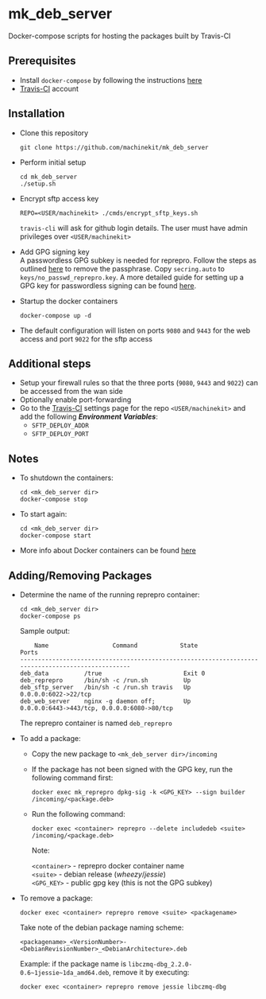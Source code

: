 # mk_deb_server
Docker-compose scripts for hosting the packages built by Travis-CI

## Prerequisites
- Install `docker-compose` by following the instructions [here](https://docs.docker.com/compose/install/)
- [Travis-CI](https://travis-ci.org/) account

## Installation
- Clone this repository 

	```
	git clone https://github.com/machinekit/mk_deb_server
	```
- Perform initial setup 

	```
    cd mk_deb_server
    ./setup.sh
    ```
- Encrypt sftp access key 

    ```
    REPO=<USER/machinekit> ./cmds/encrypt_sftp_keys.sh
    ```

  `travis-cli` will ask for github login details.
  The user must have admin privileges over `<USER/machinekit>`
 
- Add GPG signing key  
  A passwordless GPG subkey is needed for reprepro. Follow the steps as outlined [here](https://www.gnupg.org/faq/gnupg-faq.html#automated_use) to remove the passphrase. Copy `secring.auto` to `keys/no_passwd_reprepro.key`. A more detailed guide for setting up a GPG key for passwordless signing can be found [here](https://www.digitalocean.com/community/tutorials/how-to-use-reprepro-for-a-secure-package-repository-on-ubuntu-14-04).

- Startup the docker containers

  ```
  docker-compose up -d
  ```
- The default configuration will listen on ports `9080` and `9443` for the web access and port `9022` for the sftp access

## Additional steps
- Setup your firewall rules so that the three ports (`9080`, `9443` and `9022`) can be accessed from the wan side
- Optionally enable port-forwarding
- Go to the [Travis-CI](https://travis-ci.org/) settings page for the repo `<USER/machinekit>` and add the following __*Environment Variables*__:
  - `SFTP_DEPLOY_ADDR`
  - `SFTP_DEPLOY_PORT`

## Notes
- To shutdown the containers:

  ```
  cd <mk_deb_server dir>
  docker-compose stop
  ```
- To start again:

  ```
  cd <mk_deb_server dir>
  docker-compose start
  ```
- More info about Docker containers can be found [here](https://docs.docker.com/compose/)

## Adding/Removing Packages
- Determine the name of the running reprepro container:

  ```
  cd <mk_deb_server dir>
  docker-compose ps
  ```
  Sample output:
    ```
        Name                  Command            State                       Ports
    --------------------------------------------------------------------------------------------------
    deb_data          /true                       Exit 0
    deb_reprepro      /bin/sh -c /run.sh          Up
    deb_sftp_server   /bin/sh -c /run.sh travis   Up       0.0.0.0:6022->22/tcp
    deb_web_server    nginx -g daemon off;        Up       0.0.0.0:6443->443/tcp, 0.0.0.0:6080->80/tcp
    ```
  The reprepro container is named `deb_reprepro`

- To add a package:
  - Copy the new package to `<mk_deb_server dir>/incoming`
  - If the package has not been signed with the GPG key, run the following command first:
    ```
    docker exec mk_reprepro dpkg-sig -k <GPG_KEY> --sign builder /incoming/<package.deb>
    ```
  - Run the following command:
    ```
    docker exec <container> reprepro --delete includedeb <suite> /incoming/<package.deb>
    ```
    Note:
  
      `<container>` - reprepro docker container name  
      `<suite>`     - debian release (*wheezy*/*jessie*)  
      `<GPG_KEY>`   - public gpg key (this is not the GPG subkey)

- To remove a package:
  ```
  docker exec <container> reprepro remove <suite> <packagename>
  ```
  Take note of the debian package naming scheme:

    `<packagename>_<VersionNumber>-<DebianRevisionNumber>_<DebianArchitecture>.deb`
  
  Example: if the package name is `libczmq-dbg_2.2.0-0.6~1jessie~1da_amd64.deb`, remove it by executing:
  ```
  docker exec <container> reprepro remove jessie libczmq-dbg
  ```

  
